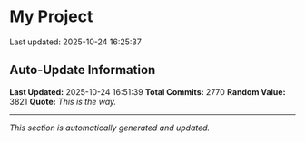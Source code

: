 # My Project


Last updated: 2025-10-24 16:25:37

























































































































































































































































































































































































































































































































































































































































































































































































































































































































































































































































































































































































































































































































































































































































































































































































































































































































































































































































































































































































































































































































































































































































































































































































































































































































































































































































































































































































































































































































































































































































































































































































































































































## Auto-Update Information

**Last Updated:** 2025-10-24 16:51:39
**Total Commits:** 2770
**Random Value:** 3821
**Quote:** _This is the way._

---
_This section is automatically generated and updated._